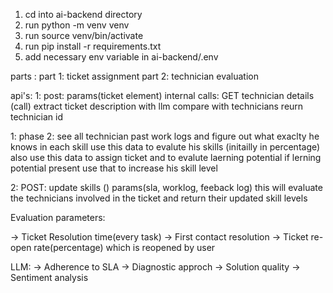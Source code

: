 1. cd into ai-backend directory
2. run python -m venv venv
3. run source venv/bin/activate
4. run pip install -r requirements.txt
5. add necessary env variable in ai-backend/.env


parts :
part 1: ticket assignment
part 2: technician evaluation

api's:
1:
post: params(ticket element)
internal calls: GET technician details (call)
extract ticket description with llm
compare with technicians
reurn technician id

1:
phase 2: see all technician past work logs and figure out what exaclty he knows in each skill
        use this data to evalute his skills (initailly in percentage)
        also use this data to assign ticket
        and to evalute laerning potential
        if lerning potential present use that to increase his skill level

2:
POST: update skills () params(sla, worklog, feeback log)
this will evaluate the technicians involved in the ticket and return their updated skill levels

Evaluation parameters:

-> Ticket Resolution time(every task)
-> First contact resolution
-> Ticket re-open rate(percentage) which is reopened by user

LLM:
-> Adherence to SLA
-> Diagnostic approch
-> Solution quality
-> Sentiment analysis
